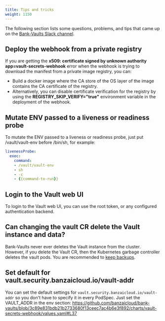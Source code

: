 ```yaml
---
title: Tips and tricks
weight: 1150
---
```


The following section lists some questions, problems, and tips that came up on the [Bank-Vaults Slack channel](https://pages.banzaicloud.com/invite-slack).

## Deploy the webhook from a private registry

If you are getting the **x509: certificate signed by unknown authority app=vault-secrets-webhook** error when the webhook is trying to download the manifest from a private image registry, you can:

- Build a docker image where the CA store of the OS layer of the image contains the CA certificate of the registry.
- Alternatively, you can disable certificate verification for the registry by using the **REGISTRY_SKIP_VERIFY="true"** environment variable in the deployment of the webhook.

## Mutate ENV passed to a liveness or readiness probe

To mutate the ENV passed to a liveness or readiness probe, just put /vault/vault-env before /bin/sh, for example:

```yaml
livenessProbe:
  exec:
    command:
    - /vault/vault-env
    - sh
    - -c
    - {{command-to-run}}
```

## Login to the Vault web UI

To login to the Vault web UI, you can use the root token, or any configured authentication backend.

## Can changing the vault CR delete the Vault instance and data?

Bank-Vaults never ever deletes the Vault instance from the cluster. However, if you delete the Vault CR, then the Kubernetes garbage controller deletes the vault pods. You are recommended to [keep backups](/docs/bank-vaults/backup/).

## Set default for vault.security.banzaicloud.io/vault-addr

You can set the default settings for `vault.security.banzaicloud.io/vault-addr` so you don't have to specify it in every PodSpec. Just set the VAULT_ADDR in the env section: https://github.com/banzaicloud/bank-vaults/blob/3c89e831bdb21b2733680f13ceec7ac4b6e3f892/charts/vault-secrets-webhook/values.yaml#L37